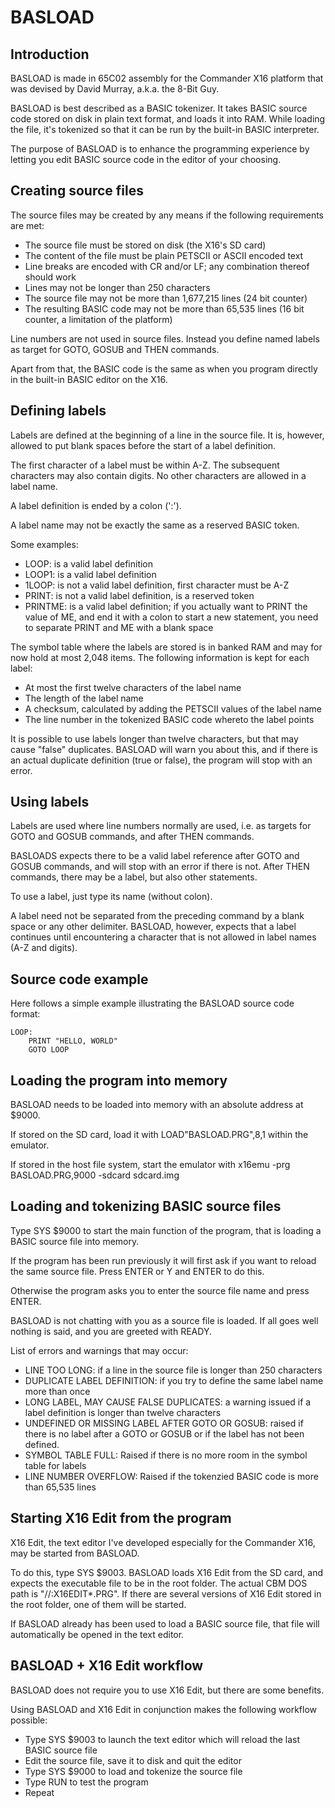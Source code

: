 # BASLOAD

## Introduction

BASLOAD is made in 65C02 assembly for the Commander X16 platform that was devised by David Murray, a.k.a. the 8-Bit Guy.

BASLOAD is best described as a BASIC tokenizer. It takes BASIC source code stored on disk in plain text format, and loads it into RAM. While loading
the file, it's tokenized so that it can be run by the built-in BASIC interpreter.

The purpose of BASLOAD is to enhance the programming experience by letting you edit BASIC source code in the editor of your choosing.

## Creating source files

The source files may be created by any means if the following requirements are met:

* The source file must be stored on disk (the X16's SD card)
* The content of the file must be plain PETSCII or ASCII encoded text
* Line breaks are encoded with CR and/or LF; any combination thereof should work
* Lines may not be longer than 250 characters
* The source file may not be more than 1,677,215 lines (24 bit counter)
* The resulting BASIC code may not be more than 65,535 lines (16 bit counter, a limitation of the platform)

Line numbers are not used in source files. Instead you define named labels as target for GOTO,  GOSUB and THEN commands.

Apart from that, the BASIC code is the same as when you program directly in the built-in BASIC editor on the X16.

## Defining labels

Labels are defined at the beginning of a line in the source file. It is, however, allowed to put blank spaces before the start of a label definition.

The first character of a label must be within A-Z. The subsequent characters may also contain digits. No other characters are allowed in a label name.

A label definition is ended by a colon (':').

A label name may not be exactly the same as a reserved BASIC token.

Some examples:

* LOOP: is a valid label definition
* LOOP1: is a valid label definition
* 1LOOP: is not a valid label definition, first character must be A-Z
* PRINT: is not a valid label definition, is a reserved token
* PRINTME: is a valid label definition; if you actually want to PRINT the value of ME, and end it with a colon to start a new statement, you need to separate PRINT and ME with a blank space

The symbol table where the labels are stored is in banked RAM and may for now hold at most 2,048 items. The following information is kept for each label:

* At most the first twelve characters of the label name
* The length of the label name
* A checksum, calculated by adding the PETSCII values of the label name
* The line number in the tokenized BASIC code whereto the label points

It is possible to use labels longer than twelve characters, but that may cause "false" duplicates. BASLOAD will warn you about this, and if there is an actual duplicate definition (true or false), the
program will stop with an error.

## Using labels

Labels are used where line numbers normally are used, i.e. as targets for GOTO and GOSUB commands, and after THEN commands.

BASLOADS expects there to be a valid label reference after GOTO and GOSUB commands, and will stop with an error if there is not. After THEN commands, there may be a label, but also other statements.

To use a label, just type its name (without colon).

A label need not be separated from the preceding command by a blank space or any other delimiter. BASLOAD, however, expects that a label continues until encountering a character that is not allowed in label names (A-Z and digits).

## Source code example

Here follows a simple example illustrating the BASLOAD source code format:

```
LOOP:
    PRINT "HELLO, WORLD"
    GOTO LOOP
```

## Loading the program into memory

BASLOAD needs to be loaded into memory with an absolute address at $9000.

If stored on the SD card, load it with LOAD"BASLOAD.PRG",8,1 within the emulator.

If stored in the host file system, start the emulator with x16emu -prg BASLOAD.PRG,9000 -sdcard sdcard.img

## Loading and tokenizing BASIC source files

Type SYS $9000 to start the main function of the program, that is loading a BASIC source file
into memory.

If the program has been run previously it will first ask if you want to reload the same source file. Press ENTER or Y and ENTER
to do this.

Otherwise the program asks you to enter the source file name and press ENTER.

BASLOAD is not chatting with you as a source file is loaded. If all goes well nothing is said, and you are greeted with READY.

List of errors and warnings that may occur:

* LINE TOO LONG: if a line in the source file is longer than 250 characters
* DUPLICATE LABEL DEFINITION: if you try to define the same label name more than once
* LONG LABEL, MAY CAUSE FALSE DUPLICATES: a warning issued if a label definition is longer than twelve characters
* UNDEFINED OR MISSING LABEL AFTER GOTO OR GOSUB: raised if there is no label after a GOTO or GOSUB or if the label has not been defined.
* SYMBOL TABLE FULL: Raised if there is no more room in the symbol table for labels
* LINE NUMBER OVERFLOW: Raised if the tokenzied BASIC code is more than 65,535 lines


## Starting X16 Edit from the program

X16 Edit, the text editor I've developed especially for the Commander X16, may be started from BASLOAD.

To do this, type SYS $9003. BASLOAD loads X16 Edit from the SD card, and expects the executable file to
be in the root folder. The actual CBM DOS path is "//:X16EDIT*.PRG". If there are several versions
of X16 Edit stored in the root folder, one of them will be started.

If BASLOAD already has been used to load a BASIC source file, that file will automatically be opened
in the text editor.

## BASLOAD + X16 Edit workflow

BASLOAD does not require you to use X16 Edit, but there are some benefits.

Using BASLOAD and X16 Edit in conjunction makes the following workflow possible:

* Type SYS $9003 to launch the text editor which will reload the last BASIC source file
* Edit the source file, save it to disk and quit the editor
* Type SYS $9000 to load and tokenize the source file
* Type RUN to test the program
* Repeat